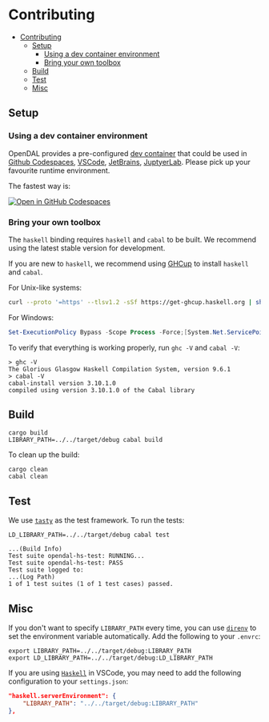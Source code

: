 # Contributing
- [Contributing](#contributing)
  - [Setup](#setup)
    - [Using a dev container environment](#using-a-dev-container-environment)
    - [Bring your own toolbox](#bring-your-own-toolbox)
  - [Build](#build)
  - [Test](#test)
  - [Misc](#misc)

## Setup

### Using a dev container environment
OpenDAL provides a pre-configured [dev container](https://containers.dev/) that could be used in [Github Codespaces](https://github.com/features/codespaces), [VSCode](https://code.visualstudio.com/), [JetBrains](https://www.jetbrains.com/remote-development/gateway/), [JuptyerLab](https://jupyterlab.readthedocs.io/en/stable/). Please pick up your favourite runtime environment.

The fastest way is:

[![Open in GitHub Codespaces](https://github.com/codespaces/badge.svg)](https://codespaces.new/apache/incubator-opendal?quickstart=1&machine=standardLinux32gb)

### Bring your own toolbox

The `haskell` binding requires `haskell` and `cabal` to be built. We recommend using the latest stable version for development.

If you are new to `haskell`, we recommend using [GHCup](https://www.haskell.org/ghcup/) to install `haskell` and `cabal`.

For Unix-like systems:

```bash
curl --proto '=https' --tlsv1.2 -sSf https://get-ghcup.haskell.org | sh
```

For Windows:

```powershell
Set-ExecutionPolicy Bypass -Scope Process -Force;[System.Net.ServicePointManager]::SecurityProtocol = [System.Net.ServicePointManager]::SecurityProtocol -bor 3072; try { Invoke-Command -ScriptBlock ([ScriptBlock]::Create((Invoke-WebRequest https://www.haskell.org/ghcup/sh/bootstrap-haskell.ps1 -UseBasicParsing))) -ArgumentList $true } catch { Write-Error $_ }
```

To verify that everything is working properly, run `ghc -V` and `cabal -V`:

```shell
> ghc -V
The Glorious Glasgow Haskell Compilation System, version 9.6.1
> cabal -V
cabal-install version 3.10.1.0
compiled using version 3.10.1.0 of the Cabal library
```

## Build

```shell
cargo build
LIBRARY_PATH=../../target/debug cabal build
```

To clean up the build:

```shell
cargo clean
cabal clean
```

## Test

We use [`tasty`](https://hackage.haskell.org/package/tasty) as the test framework. To run the tests:

```shell
LD_LIBRARY_PATH=../../target/debug cabal test
```

```text
...(Build Info)
Test suite opendal-hs-test: RUNNING...
Test suite opendal-hs-test: PASS
Test suite logged to: 
...(Log Path)
1 of 1 test suites (1 of 1 test cases) passed.
```

## Misc

If you don't want to specify `LIBRARY_PATH` every time, you can use [`direnv`](https://direnv.net/) to set the environment variable automatically. Add the following to your `.envrc`:

```shell
export LIBRARY_PATH=../../target/debug:LIBRARY_PATH
export LD_LIBRARY_PATH=../../target/debug:LD_LIBRARY_PATH
```

If you are using [`Haskell`](https://marketplace.visualstudio.com/items?itemName=haskell.haskell) in VSCode, you may need to add the following configuration to your `settings.json`:

```json
"haskell.serverEnvironment": {
    "LIBRARY_PATH": "../../target/debug:LIBRARY_PATH"
},
```